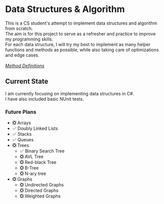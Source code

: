 # Data Structures & Algorithm
This is a CS student's attempt to implement data structures and algorithm from scratch.<br>
The aim is for this project to serve as a refresher and practice to improve my programming skills.<br>
For each data structure, I will try my best to implement as many helper functions and methods as possible,
while also taking care of optimizations and edge cases.<br><br>
[*Method Definitions*](https://docs.google.com/spreadsheets/d/1jQFdPLsOFeLXxe9GLSNFNI3vWe1Elrg_OR9ilzRWsLQ/edit?usp=sharing)

## Current State
I am currently focusing on implementing data structures in C#.<br>
I have also included basic NUnit tests.

### Future Plans
- ❎ Arrays
- ✅ Doubly Linked Lists
- ✅ Stacks
- ✅ Queues
- ❎ Trees
    - ✅ Binary Search Tree
    - ❎ AVL Tree
    - ❎ Red-black Tree
    - ❎ B-Tree
    - ❎ N-ary tree
- ❎ Graphs
    - ❎ Undirected Graphs
    - ❎ Directed Graphs
    - ❎ Weighted Graphs

